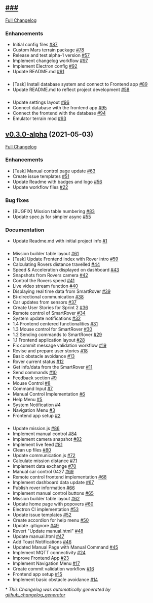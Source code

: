 #

## [###](https://github.com/DIT112-V21/group-09/tree/HEAD)

[Full Changelog](https://github.com/DIT112-V21/group-09/compare/v0.3.0-alpha...HEAD)

### Enhancements

- Initial config files [\#87](https://github.com/DIT112-V21/group-09/issues/87)
- Custom Mars terrain package [\#78](https://github.com/DIT112-V21/group-09/issues/78)
- Release and test alpha-1 version [\#57](https://github.com/DIT112-V21/group-09/issues/57)
- Implement changelog workflow [\#97](https://github.com/DIT112-V21/group-09/pull/97)
- Implement Electron config [\#92](https://github.com/DIT112-V21/group-09/pull/92)
- Update README.md [\#91](https://github.com/DIT112-V21/group-09/pull/91)

###

- \[Task\] Install database system and connect to Frontend app [\#89](https://github.com/DIT112-V21/group-09/issues/89)
- Update README.md to reflect project development [\#58](https://github.com/DIT112-V21/group-09/issues/58)

###

- Update settings layout [\#96](https://github.com/DIT112-V21/group-09/pull/96)
- Connect database with the frontend app [\#95](https://github.com/DIT112-V21/group-09/pull/95)
- Connect the frontend with the database [\#94](https://github.com/DIT112-V21/group-09/pull/94)
- Emulator terrain mod [\#93](https://github.com/DIT112-V21/group-09/pull/93)

## [v0.3.0-alpha](https://github.com/DIT112-V21/group-09/tree/v0.3.0-alpha) (2021-05-03)

[Full Changelog](https://github.com/DIT112-V21/group-09/compare/7386e8c0f78a0e73b417c3da5593dca077205390...v0.3.0-alpha)

### Enhancements

- \[Task\] Manual control page update [\#63](https://github.com/DIT112-V21/group-09/issues/63)
- Create issue templates [\#51](https://github.com/DIT112-V21/group-09/issues/51)
- Update Readme with badges and logo [\#56](https://github.com/DIT112-V21/group-09/pull/56)
- Update workflow files [\#22](https://github.com/DIT112-V21/group-09/pull/22)

### Bug fixes

- \[BUGFIX\] Mission table numbering [\#83](https://github.com/DIT112-V21/group-09/issues/83)
- Update spec.js for simpler async [\#55](https://github.com/DIT112-V21/group-09/pull/55)

### Documentation

- Update Readme.md with initial project info [\#1](https://github.com/DIT112-V21/group-09/pull/1)

###

- Mission builder table layout [\#61](https://github.com/DIT112-V21/group-09/issues/61)
- \[Task\] Update Frontend index with Rover intro [\#59](https://github.com/DIT112-V21/group-09/issues/59)
- Calculating Rovers distance travelled [\#44](https://github.com/DIT112-V21/group-09/issues/44)
- Speed & Acceleration displayed on dashboard [\#43](https://github.com/DIT112-V21/group-09/issues/43)
- Snapshots from Rovers camera [\#42](https://github.com/DIT112-V21/group-09/issues/42)
- Control the Rovers speed [\#41](https://github.com/DIT112-V21/group-09/issues/41)
- Live video stream function [\#40](https://github.com/DIT112-V21/group-09/issues/40)
- Displaying real time data from SmartRover [\#39](https://github.com/DIT112-V21/group-09/issues/39)
- Bi-directional communication [\#38](https://github.com/DIT112-V21/group-09/issues/38)
- Car updates from sensors [\#37](https://github.com/DIT112-V21/group-09/issues/37)
- Create User Stories for Sprint 2 [\#36](https://github.com/DIT112-V21/group-09/issues/36)
- Remote control of SmartRover [\#34](https://github.com/DIT112-V21/group-09/issues/34)
- System update notifications [\#32](https://github.com/DIT112-V21/group-09/issues/32)
- 1.4 Frontend centered functionalities [\#31](https://github.com/DIT112-V21/group-09/issues/31)
- 1.3 Mouse control for SmartRover  [\#30](https://github.com/DIT112-V21/group-09/issues/30)
- 1.2 Sending commands to SmartRover [\#29](https://github.com/DIT112-V21/group-09/issues/29)
- 1.1 Frontend application layout [\#28](https://github.com/DIT112-V21/group-09/issues/28)
- Fix commit message validation workflow [\#19](https://github.com/DIT112-V21/group-09/issues/19)
- Revise and prepare user stories [\#18](https://github.com/DIT112-V21/group-09/issues/18)
- Basic obstacle avoidance [\#13](https://github.com/DIT112-V21/group-09/issues/13)
- Rover current status [\#12](https://github.com/DIT112-V21/group-09/issues/12)
- Get info/data from the SmartRover [\#11](https://github.com/DIT112-V21/group-09/issues/11)
- Send commands [\#10](https://github.com/DIT112-V21/group-09/issues/10)
- Feedback section [\#9](https://github.com/DIT112-V21/group-09/issues/9)
- Mouse Control [\#8](https://github.com/DIT112-V21/group-09/issues/8)
- Command Input [\#7](https://github.com/DIT112-V21/group-09/issues/7)
- Manual Control Implementation [\#6](https://github.com/DIT112-V21/group-09/issues/6)
- Help Menu [\#5](https://github.com/DIT112-V21/group-09/issues/5)
- System Notification [\#4](https://github.com/DIT112-V21/group-09/issues/4)
- Navigation Menu [\#3](https://github.com/DIT112-V21/group-09/issues/3)
- Frontend app setup [\#2](https://github.com/DIT112-V21/group-09/issues/2)

###

- Update mission.js [\#86](https://github.com/DIT112-V21/group-09/pull/86)
- Implement manual control [\#84](https://github.com/DIT112-V21/group-09/pull/84)
- Implement camera snapshot [\#82](https://github.com/DIT112-V21/group-09/pull/82)
- Implement live feed [\#81](https://github.com/DIT112-V21/group-09/pull/81)
- Clean up files [\#80](https://github.com/DIT112-V21/group-09/pull/80)
- Update communication.js [\#72](https://github.com/DIT112-V21/group-09/pull/72)
- Calculate mission distance [\#71](https://github.com/DIT112-V21/group-09/pull/71)
- Implement data exchange [\#70](https://github.com/DIT112-V21/group-09/pull/70)
- Manual car control 0427 [\#69](https://github.com/DIT112-V21/group-09/pull/69)
- Remote control frontend implementation [\#68](https://github.com/DIT112-V21/group-09/pull/68)
- Implement dashboard data update [\#67](https://github.com/DIT112-V21/group-09/pull/67)
- Publish rover information [\#66](https://github.com/DIT112-V21/group-09/pull/66)
- Implement manual control buttons [\#65](https://github.com/DIT112-V21/group-09/pull/65)
- Mission builder table layout [\#62](https://github.com/DIT112-V21/group-09/pull/62)
- Update home page with popovers [\#60](https://github.com/DIT112-V21/group-09/pull/60)
- Electron CI implementation [\#53](https://github.com/DIT112-V21/group-09/pull/53)
- Update issue templates [\#52](https://github.com/DIT112-V21/group-09/pull/52)
- Create accordion for help menu [\#50](https://github.com/DIT112-V21/group-09/pull/50)
- Update .gitignore [\#49](https://github.com/DIT112-V21/group-09/pull/49)
- Revert "Update manual.html" [\#48](https://github.com/DIT112-V21/group-09/pull/48)
- Update manual.html [\#47](https://github.com/DIT112-V21/group-09/pull/47)
- Add Toast Notifications [\#46](https://github.com/DIT112-V21/group-09/pull/46)
- Updated Manual Page with Manual Command [\#45](https://github.com/DIT112-V21/group-09/pull/45)
- Implement MQTT connectivity [\#24](https://github.com/DIT112-V21/group-09/pull/24)
- Improve Frontend App [\#23](https://github.com/DIT112-V21/group-09/pull/23)
- Implement Navigation Menu [\#17](https://github.com/DIT112-V21/group-09/pull/17)
- Create commit validation workflow [\#16](https://github.com/DIT112-V21/group-09/pull/16)
- Frontend app setup [\#15](https://github.com/DIT112-V21/group-09/pull/15)
- Implement basic obstacle avoidance [\#14](https://github.com/DIT112-V21/group-09/pull/14)



\* *This Changelog was automatically generated by [github_changelog_generator](https://github.com/github-changelog-generator/github-changelog-generator)*

